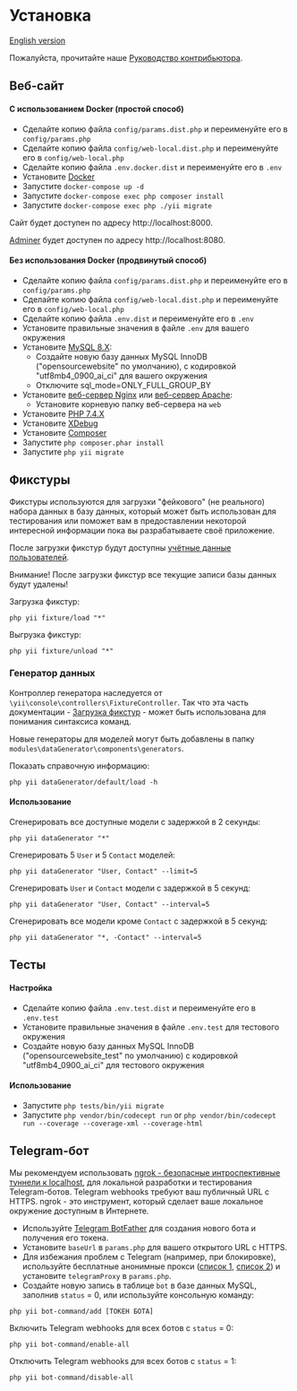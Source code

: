 # Установка

[English version](INSTALL.md)

Пожалуйста, прочитайте наше [Руководство контрибьютора](CONTRIBUTING.ru.md).

## Веб-сайт

#### C использованием Docker (простой способ)

- Сделайте копию файла `config/params.dist.php` и переименуйте его в `config/params.php`
- Сделайте копию файла `config/web-local.dist.php` и переименуйте его в `config/web-local.php`
- Сделайте копию файла `.env.docker.dist` и переименуйте его в `.env`
- Установите [Docker](https://www.docker.com)
- Запустите `docker-compose up -d`
- Запустите `docker-compose exec php composer install`
- Запустите `docker-compose exec php ./yii migrate`

Сайт будет доступен по адресу http://localhost:8000.

[Adminer](https://www.adminer.org) будет доступен по адресу http://localhost:8080.

#### Без использования Docker (продвинутый способ)

- Сделайте копию файла `config/params.dist.php` и переименуйте его в `config/params.php`
- Сделайте копию файла `config/web-local.dist.php` и переименуйте его в `config/web-local.php`
- Сделайте копию файла `.env.dist` и переименуйте его в `.env`
- Установите правильные значения в файле `.env` для вашего окружения
- Установите [MySQL 8.X](https://www.mysql.com):
  - Создайте новую базу данных MySQL InnoDB ("opensourcewebsite" по умолчанию), с кодировкой "utf8mb4_0900_ai_ci" для вашего окружения
  - Отключите sql_mode=ONLY_FULL_GROUP_BY 
- Установите [веб-сервер Nginx](https://nginx.org) или [веб-сервер Apache](https://httpd.apache.org):
  - Установите корневую папку веб-сервера на `web`
- Установите [PHP 7.4.X](https://www.php.net)
- Установите [XDebug](https://xdebug.org)
- Установите [Composer](https://getcomposer.org)
- Запустите `php composer.phar install`
- Запустите `php yii migrate`

## Фикстуры

Фикстуры используются для загрузки "фейкового" (не реального) набора данных в базу данных, который может быть использован для тестирования или поможет вам в предоставлении некоторой интересной информации пока вы разрабатываете своё приложение.

После загрузки фикстур будут доступны [учётные данные пользователей](tests/fixtures/data/user.php).

Внимание! После загрузки фикстур все текущие записи базы данных будут удалены!

Загрузка фикстур:
```
php yii fixture/load "*"
```

Выгрузка фикстур:
```
php yii fixture/unload "*"
```

### Генератор данных

Контроллер генератора наследуется от `\yii\console\controllers\FixtureController`. Так что эта часть документации - [Загрузка фикстур](https://www.yiiframework.com/doc/guide/2.0/ru/test-fixtures##zagruzka-fikstur) - может быть использована для понимания синтаксиса команд.

Новые генераторы для моделей могут быть добавлены в папку `modules\dataGenerator\components\generators`.

Показать справочную информацию:
```
php yii dataGenerator/default/load -h
```

#### Использование

Сгенерировать все доступные модели с задержкой в 2 секунды:
```
php yii dataGenerator "*"
```

Сгенерировать 5 `User` и 5 `Contact` моделей:
```
php yii dataGenerator "User, Contact" --limit=5
```

Сгенерировать `User` и `Contact` модели с задержкой в 5 секунд:
```
php yii dataGenerator "User, Contact" --interval=5
```

Сгенерировать все модели кроме `Contact` с задержкой в 5 секунд:
```
php yii dataGenerator "*, -Contact" --interval=5
```

## Тесты

#### Настройка

- Сделайте копию файла `.env.test.dist` и переименуйте его в `.env.test`
- Установите правильные значения в файле `.env.test` для тестового окружения
- Создайте новую базу данных MySQL InnoDB ("opensourcewebsite_test" по умолчанию) с кодировкой "utf8mb4_0900_ai_ci" для тестового окружения

#### Использование

- Запустите `php tests/bin/yii migrate`
- Запустите `php vendor/bin/codecept run` or `php vendor/bin/codecept run --coverage --coverage-xml --coverage-html`

## Telegram-бот

Мы рекомендуем использовать [ngrok - безопасные интроспективные туннели к localhost](https://ngrok.com), для локальной разработки и тестирования Telegram-ботов. Telegram webhooks требуют ваш публичный URL с HTTPS. ngrok - это инструмент, который сделает ваше локальное окружение доступным в Интернете.

- Используйте [Telegram BotFather](https://t.me/BotFather) для создания нового бота и получения его токена.
- Установите `baseUrl` в `params.php` для вашего открытого URL с HTTPS.
- Для избежания проблем с Telegram (например, при блокировке), используйте бесплатные анонимные прокси ([список 1](https://www.firexproxy.com/en), [список 2](https://mtpro.xyz/socks5)) и установите `telegramProxy` в `params.php`.
- Создайте новую запись в таблице `bot` в базе данных MySQL, заполнив `status` = 0, или используйте консольную команду:
```
php yii bot-command/add [ТОКЕН БОТА]
```

Включить Telegram webhooks для всех ботов с `status` = 0:
```
php yii bot-command/enable-all
```

Отключить Telegram webhooks для всех ботов с `status` = 1:
```
php yii bot-command/disable-all
```
